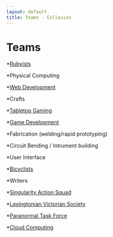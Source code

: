 ```yaml
---
layout: default
title: Teams - Collexion
---
```


# Teams

*[Rubyists](-rubyists.html)


*Physical Computing


*[Web Development](-web_development.html)


*Crafts


*[Tabletop Gaming](-tabletop_gaming.html)


*[Game Development](-game_development.html)


*Fabrication (welding/rapid prototyping)


*Circuit Bending / Intrument building


*User Interface


*[Bicyclists](-bicyclists.html)


*Writers


*[Singularity Action Squad](/mw/index.php?title=Singularity_Action_Squad&action=edit&redlink=1)


*[Lexingtonian Victorian Society](-lexingtonian_victorian_society.html)


*[Paranormal Task Force](-paranormal_task_force.html)


*[Cloud Computing](-cloud_computing.html)